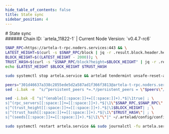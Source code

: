 ```yaml
---
hide_table_of_contents: false
title: State sync
sidebar_position: 4
---
```


<div class="h1-with-icon icon-artela">
# State sync
</div>
###### Chain ID: `artela_11822-1` | Current Node Version: `v0.4.7-rc6`

```bash
SNAP_RPC=https://artela-t-rpc.noders.services:443 && \
LATEST_HEIGHT=$(curl -s $SNAP_RPC/block | jq -r .result.block.header.height); \
BLOCK_HEIGHT=$((LATEST_HEIGHT - 2000)); \
TRUST_HASH=$(curl -s "$SNAP_RPC/block?height=$BLOCK_HEIGHT" | jq -r .result.block_id.hash) && \
echo $LATEST_HEIGHT $BLOCK_HEIGHT $TRUST_HASH
```
```bash
sudo systemctl stop artela.service && artelad tendermint unsafe-reset-all --home ~/.artelad --keep-addr-book
```
```bash
peers="301d46637a338c2855ede5d2a587ad1f366f3813@artela-t-rpc.noders.services:18656"
sed -i.bak -e  "s/^persistent_peers *=.*/persistent_peers = \"$peers\"/" ~/.artelad/config/config.toml
```
```bash
sed -i.bak -E "s|^(enable[[:space:]]+=[[:space:]]+).*$|\1true| ; \
s|^(rpc_servers[[:space:]]+=[[:space:]]+).*$|\1\"$SNAP_RPC,$SNAP_RPC\"| ; \
s|^(trust_height[[:space:]]+=[[:space:]]+).*$|\1$BLOCK_HEIGHT| ; \
s|^(trust_hash[[:space:]]+=[[:space:]]+).*$|\1\"$TRUST_HASH\"| ; \
s|^(seeds[[:space:]]+=[[:space:]]+).*$|\1\"\"|" ~/.artelad/config/config.toml
```
```bash
sudo systemctl restart artela.service && sudo journalctl -fu artela.service --no-hostname -o cat
```